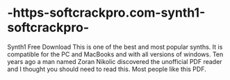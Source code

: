 # -https-softcrackpro.com-synth1-softcrackpro-
Synth1 Free Download  This is one of the best and most popular synths. It is compatible for the PC and MacBooks and with all versions of windows. Ten years ago a man named Zoran Nikolic discovered the unofficial PDF reader and I thought you should need to read this. Most people like this PDF. 
